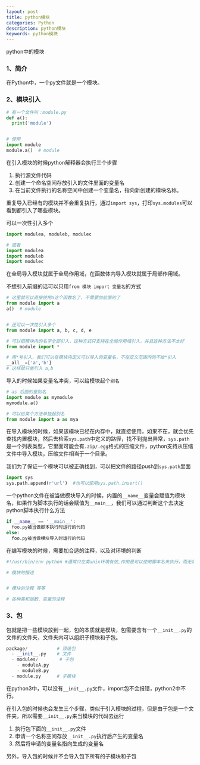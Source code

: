```yaml
---
layout: post
title: python模块
categories: Python
description: python模块
keywords: python模块
---
```


python中的模块

### 1、简介

在Python中，一个py文件就是一个模块。

### 2、模块引入

```py
# 有一个文件叫：module.py
def a():
  print('module')


# 使用
import module
module.a()  # module
```

在引入模块的时候python解释器会执行三个步骤

1. 执行源文件代码
2. 创建一个命名空间存放引入的文件里面的变量名
3. 在当前文件执行的名称空间中创建一个变量名，指向新创建的模块名称。

重复导入已经有的模块并不会重复执行，通过`import sys`，打印`sys.modules`可以看到都引入了哪些模块。

可以一次性引入多个

```py
import modulea, moduleb, modulec

# 或者
import modulea
import moduleb
import modulec
```

在全局导入模块就属于全局作用域，在函数体内导入模块就属于局部作用域。

不想引入前缀的话可以只用`from 模块 import 变量名`的方式

```py
# 这里就可以直接使用a这个函数名了，不需要加前面的了
from module import a
a()  # module


# 还可以一次性引入多个
from module import a, b, c, d, e

# 可以把模块内的名字全部引入，这种方式只支持在全局作用域引入，并且这种方法不太好
from module import *

# 用*号引入，我们可以在模块内定义可以导入的变量名，不在定义范围内的不给*引入
__all__=['a','b']
# 这样就只能引入 a,b
```

导入的时候如果变量名冲突，可以给模块起个`别名`

```py
# as 后面的是别名
import module as mymodule
mymodule.a()

# 可以给某个方法单独起别名
from module import a as mya
```

在导入模块的时候，如果该模块已经在内存中，就直接使用，如果不在，就会优先查找内置模块，然后去检索`sys.path`中定义的路径，找不到抛出异常，`sys.path`是一个列表类型，它里面可能会有`.zip/.egg`格式的压缩文件，python支持从压缩文件中导入模块，压缩文件相当于一个目录。

我们为了保证一个模块可以被正确找到，可以把文件的路径push到`sys.path`里面

```py
import sys
sys.path.append(r'url')  #也可以使用sys.path.insert()
```

一个python文件在被当做模块导入的时候，内置的`__name__`变量会赋值为模块名，如果作为脚本执行的话会赋值为`__main__`，我们可以通过判断这个去决定python脚本执行什么方法

```py
if __name__ == '__main__':
  foo.py被当做脚本执行时运行的代码
else:
  foo.py被当做模块导入时运行的代码
```

在编写模块的时候，需要加合适的注释，以及对环境的判断

```py
#!/usr/bin/env python #通常只在类unix环境有效,作用是可以使用脚本名来执行，而无需直接调用解释器。

# 模块的描述


# 模块的注释 等等

# 各种类和函数、变量的注释
```

### 3、包

包就是把一些模块放到一起，包的本质就是模块，包需要含有一个`__init__.py`的文件的文件夹，文件夹内可以组织子模块和子包。

```py
package/           # 顶级包
  - __init__.py    # 文件
  - modules/        # 子包
    - moduleA.py
    - moduleB.py
  - module.py      # 子模块
```

在python3中，可以没有`__init__.py`文件，import包不会报错，python2中不行。

在引入包的时候也会发生三个步骤，类似于引入模块的过程，但是由于包是一个文件夹，所以需要`__init__.py`来当模块的代码去运行

1. 执行包下面的`__init__.py`文件
2. 申请一个名称空间存放`__init__.py`执行后产生的变量名
3. 然后将申请的变量名指向生成的变量名

另外，导入包的时候并不会导入包下所有的子模块和子包
